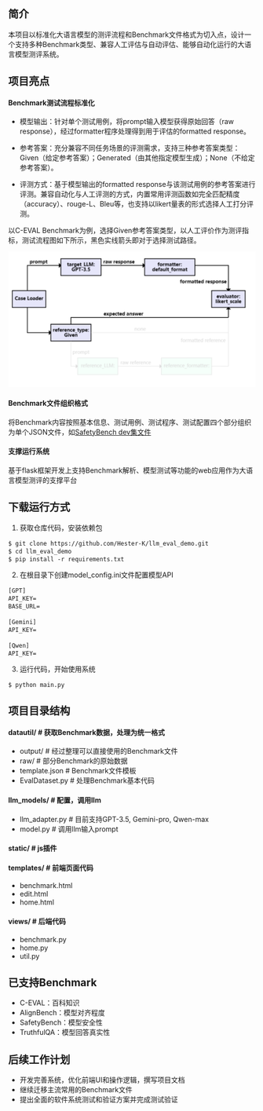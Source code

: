 ## 简介

本项目以标准化大语言模型的测评流程和Benchmark文件格式为切入点，设计一个支持多种Benchmark类型、兼容人工评估与自动评估、能够自动化运行的大语言模型测评系统。

## 项目亮点

#### Benchmark测试流程标准化

- 模型输出：针对单个测试用例，将prompt输入模型获得原始回答（raw response），经过formatter程序处理得到用于评估的formatted response。

- 参考答案：充分兼容不同任务场景的评测需求，支持三种参考答案类型：Given（给定参考答案）；Generated（由其他指定模型生成）；None（不给定参考答案）。

- 评测方式：基于模型输出的formatted response与该测试用例的参考答案进行评测。兼容自动化与人工评测的方式，内置常用评测函数如完全匹配精度（accuracy）、rouge-L、Bleu等，也支持以likert量表的形式选择人工打分评测。

以C-EVAL Benchmark为例，选择Given参考答案类型，以人工评价作为测评指标，测试流程图如下所示，黑色实线箭头即对于选择测试路径。

![](https://github.com/Hester-K/llm_eval_demo/blob/master/readme_assets/flowchart1.png)

#### Benchmark文件组织格式

将Benchmark内容按照基本信息、测试用例、测试程序、测试配置四个部分组织为单个JSON文件，如[SafetyBench dev集文件](https://github.com/Hester-K/llm_eval_demo/blob/master/datautil/output/SafetyBench_dev.json)

#### 支撑运行系统

基于flask框架开发上支持Benchmark解析、模型测试等功能的web应用作为大语言模型测评的支撑平台

## 下载运行方式

1. 获取仓库代码，安装依赖包

```
$ git clone https://github.com/Hester-K/llm_eval_demo.git
$ cd llm_eval_demo
$ pip install -r requirements.txt
```

2. 在根目录下创建model_config.ini文件配置模型API

```
[GPT]
API_KEY=
BASE_URL=

[Gemini]
API_KEY=

[Qwen]
API_KEY=
```

3. 运行代码，开始使用系统

```
$ python main.py
```

## 项目目录结构

#### datautil/ # 获取Benchmark数据，处理为统一格式

- output/ # 经过整理可以直接使用的Benchmark文件
- raw/ # 部分Benchmark的原始数据
- template.json # Benchmark文件模板
- EvalDataset.py # 处理Benchmark基本代码

#### llm_models/ # 配置，调用llm

- llm_adapter.py # 目前支持GPT-3.5, Gemini-pro, Qwen-max
- model.py # 调用llm输入prompt

#### static/ # js插件

#### templates/ # 前端页面代码

- benchmark.html 
- edit.html
- home.html

#### views/ # 后端代码

- benchmark.py
- home.py
- util.py

## 已支持Benchmark

- C-EVAL：百科知识
- AlignBench：模型对齐程度
- SafetyBench：模型安全性
- TruthfulQA：模型回答真实性

## 后续工作计划

- 开发完善系统，优化前端UI和操作逻辑，撰写项目文档
- 继续迁移主流常用的Benchmark文件
- 提出全面的软件系统测试和验证方案并完成测试验证